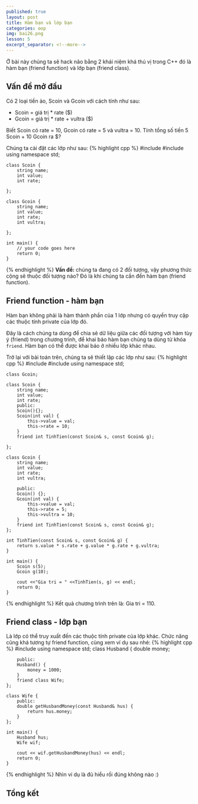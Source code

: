```yaml
---
published: true
layout: post
title: Hàm bạn và lớp bạn
categories: oop
img: bai26.png
lesson: 5
excerpt_separator: <!--more-->
---
```

Ở bài này chúng ta sẽ hack não bằng 2 khái niệm khá thú vị trong C++ đó là hàm bạn (friend function) và lớp bạn (friend class).
## Vấn đề mở đầu
Có 2 loại tiền ảo, Scoin và Gcoin với cách tính như sau:
- Scoin = giá trị * rate ($)
- Gcoin = giá trị * rate + vultra ($)

Biết Scoin có rate = 10, Gcoin có rate = 5 và vultra = 10.
Tính tổng số tiền 5 Scoin + 10 Gcoin ra $?

Chúng ta cài đặt các lớp như sau:
{% highlight cpp %}
    #include <iostream>
    #include <string>
    using namespace std;
     
    class Scoin {
    	string name;
    	int value;
    	int rate;
     
    };
     
    class Gcoin {
    	string name;
    	int value;
    	int rate;
    	int vultra;
     
    };
     
    int main() {
    	// your code goes here
    	return 0;
    }
{% endhighlight %}
**Vấn đề:** chúng ta đang có 2 đối tượng, vậy phương thức cộng sẽ thuộc đối tượng nào? Đó là khi chúng ta cần đến hàm bạn (friend function).

## Friend function - hàm bạn
Hàm bạn không phải là hàm thành phần của 1 lớp nhưng có quyền truy cập các thuộc tính private của lớp đó.

Đây là cách chúng ta dùng để chia sẻ dữ liệu giữa các đối tượng với hàm tùy ý (friend) trong chương trình, để khai báo hàm bạn chúng ta dùng từ khóa ``friend``. Hàm bạn có thể được khai báo ở nhiều lớp khác nhau.

Trở lại với bài toán trên, chúng ta sẽ thiết lập các lớp như sau:
{% highlight cpp %}
    #include <iostream>
    #include <string>
    using namespace std;
     
    class Gcoin;
     
    class Scoin {
    	string name;
    	int value;
    	int rate;
    	public:
    	Scoin(){};
    	Scoin(int val) {
    		this->value = val;
    		this->rate = 10;
    	}
    	friend int TinhTien(const Scoin& s, const Gcoin& g);
     
    };
     
    class Gcoin {
    	string name;
    	int value;
    	int rate;
    	int vultra;
     
    	public:
    	Gcoin() {};
    	Gcoin(int val) {
    		this->value = val;
    		this->rate = 5;
    		this->vultra = 10;
    	}
    	friend int TinhTien(const Scoin& s, const Gcoin& g);
    };
     
    int TinhTien(const Scoin& s, const Gcoin& g) {
    	return s.value * s.rate + g.value * g.rate + g.vultra;
    }
     
    int main() {
    	Scoin s(5);
    	Gcoin g(10);
     
    	cout <<"Gia tri = " <<TinhTien(s, g) << endl;
    	return 0;
    }
{% endhighlight %}
Kết quả chương trình trên là: Gia tri = 110.
## Friend class - lớp bạn
Là lớp có thể truy xuất đến các thuộc tính private của lớp khác. Chức năng cũng khá tương tự friend function, cùng xem ví dụ sau nhé:
{% highlight cpp %}
    #include <iostream>
    using namespace std;
    class Husband {
    	double money;
     
    	public:
    	Husband() {
    		money = 1000;
    	}
    	friend class Wife;
    };
     
    class Wife {
    	public:
    	double getHusbandMoney(const Husband& hus) {
    		return hus.money;
    	}
    };
     
    int main() {
    	Husband hus;
    	Wife wif;
     
    	cout << wif.getHusbandMoney(hus) << endl;
    	return 0;
    }
{% endhighlight %}
Nhìn ví dụ là đủ hiểu rồi đúng không nào :)
## Tổng kết